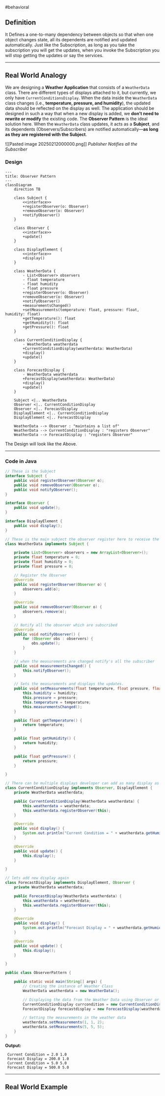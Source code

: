 #behavioral 
## Definition

It Defines a one-to-many dependency between objects so that when one object changes state, all its dependents are notified and updated automatically. Just like the Subscription, as long as you take the subscription you will get the updates, when you invoke the Subscription you will stop getting the updates or say the services.

---
## Real World Analogy

We are designing a **Weather Application** that consists of a `WeatherData` class. There are different types of displays attached to it, but currently, we only have `CurrentConditionsDisplay`.
When the data inside the `WeatherData` class changes (i.e., **temperature, pressure, and humidity**), the updated data should be reflected on the display as well.
The application should be designed in such a way that when a new display is added, we **don’t need to rewrite or modify** the existing code.
The **Observer Pattern** is the ideal solution here. When the `WeatherData` class updates, it acts as a **Subject**, and its dependents (Observers/Subscribers) are notified automatically—**as long as they are registered with the Subject**.

![[Pasted image 20250212000000.png]]
_Publisher Notifies all the Subscriber_
### Design
```mermaid
---
title: Observer Pattern
---
classDiagram
    direction TB

    class Subject {
        <<interface>>
        +registerObserver(o: Observer)
        +removeObserver(o: Observer)
        +notifyObserver()
    }

    class Observer {
        <<interface>>
        +update()
    }

    class DisplayElement {
        <<interface>>
        +display()
    }

    class WeatherData {
        - List<Observer> observers
        - float temperature
        - float humidity
        - float pressure
        +registerObserver(o: Observer)
        +removeObserver(o: Observer)
        +notifyObserver()
        +measurementsChanged()
        +setMeasurements(temperature: float, pressure: float, humidity: float)
        +getTemperature(): float
        +getHumidity(): float
        +getPressure(): float
    }

    class CurrentConditionDisplay {
        - WeatherData weatherdata
        +CurrentConditionDisplay(weatherdata: WeatherData)
        +display()
        +update()
    }

    class ForecastDisplay {
        - WeatherData weatherdata
        +ForecastDisplay(weatherdata: WeatherData)
        +display()
        +update()
    }

    Subject <|.. WeatherData
    Observer <|.. CurrentConditionDisplay
    Observer <|.. ForecastDisplay
    DisplayElement <|.. CurrentConditionDisplay
    DisplayElement <|.. ForecastDisplay

    WeatherData --> Observer : "maintains a list of"
    WeatherData --> CurrentConditionDisplay : "registers Observer"
    WeatherData --> ForecastDisplay : "registers Observer"

```
The Design will look like the Above. 

---
### Code in Java
```java title:Observerpattern.java
// These is the Subject
interface Subject {
	public void registerObserver(Observer o);
	public void removeObserver(Observer o);
	public void notifyObserver();
}

interface Observer {
	public void update();
}

interface DisplayElement {
	public void display();
}

// These is the main subject the observer register here to receive the updates to all the subscribed observer.
class WeatherData implements Subject {

	private List<Observer> observers = new ArrayList<Observer>();
	private float temperature = 0;
	private float humidity = 0;
	private float pressure = 0;

	// Register the Observer
	@Override
	public void registerObserver(Observer o) {
		observers.add(o);
	}

	@Override
	public void removeObserver(Observer o) {
		observers.remove(o);
	}

	// Notify all the observer which are subscribed
	@Override
	public void notifyObserver() {
		for (Observer obs : observers) {
			obs.update();
		}
	}

	// when the measurements are changed notify's all the subscriber
	public void measurementsChanged() {
		this.notifyObserver();
	}

	// Sets the measurements and displays the updates.
	public void setMeasurements(float temperature, float pressure, float humidity) {
		this.humidity = humidity;
		this.pressure = pressure;
		this.temperature = temperature;
		this.measurementsChanged();
	}

	public float getTemperature() {
		return temperature;
	}

	public float getHumidity() {
		return humidity;
	}

	public float getPressure() {
		return pressure;
	}

}

// There can be multiple displays developer can add as many display as it wants by using DisplayElement Interface
class CurrentConditionDisplay implements Observer, DisplayElement {
	private WeatherData weatherdata;

	public CurrentConditionDisplay(WeatherData weatherdata) {
		this.weatherdata = weatherdata;
		this.weatherdata.registerObserver(this);
	}

	@Override
	public void display() {
		System.out.println("Current Condition = " + weatherdata.getHumidity() + " " + weatherdata.getPressure());
	}

	@Override
	public void update() {
		this.display();
	}

}

// lets add new display again
class ForecastDisplay implements DisplayElement, Observer {
	private WeatherData weatherdata;

	public ForecastDisplay(WeatherData weatherdata) {
		this.weatherdata = weatherdata;
		this.weatherdata.registerObserver(this);
	}

	@Override
	public void display() {
		System.out.println("Forecast Display = " + weatherdata.getHumidity() * 100 + " " + weatherdata.getPressure());
	}

	@Override
	public void update() {
		this.display();
	}

}

public class ObserverPattern {

	public static void main(String[] args) {
		// Creating the instance of Weather Class
		WeatherData weatherdata = new WeatherData();

		// Displaying the data from the Weather Data using Observer or Display
		CurrentConditionDisplay currcondition = new CurrentConditionDisplay(weatherdata);
		ForecastDisplay forecastdisplay = new ForecastDisplay(weatherdata);

		// Setting the measurements in the weather data
		weatherdata.setMeasurements(1, 1, 2);
		weatherdata.setMeasurements(5, 5, 5);
	}
}
```
**Output:**
```
 Current Condition = 2.0 1.0
 Forecast Display = 200.0 1.0
 Current Condition = 5.0 5.0
 Forecast Display = 500.0 5.0
```
---
## Real World Example
